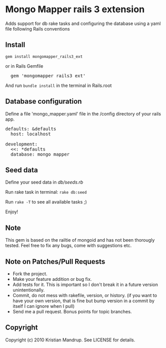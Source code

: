 # Mongo Mapper rails 3 extension

Adds support for db rake tasks and configuring the database using a yaml file following Rails conventions

## Install

<code>gem install mongomapper_rails3_ext</code>

or in Rails Gemfile

<pre>
  gem 'mongomapper_rails3_ext'
</pre>

And run <code>bundle install</code> in the terminal in Rails.root

## Database configuration

Define a file 'mongo_mapper.yaml' file in the /config directory of your rails app.

<pre>
defaults: &defaults
  host: localhost

development:
  <<: *defaults
  database: mongo_mapper   
</pre>

## Seed data

Define your seed data in *db/seeds.rb*

Run rake task in terminal:
<code>rake db:seed</code>

Run <code>rake -T</code> to see all available tasks ;)

Enjoy!

## Note

This gem is based on the railtie of mongoid and has not been thorougly tested. Feel free to fix any bugs, come with suggestions etc.

## Note on Patches/Pull Requests
 
* Fork the project.
* Make your feature addition or bug fix.
* Add tests for it. This is important so I don't break it in a
  future version unintentionally.
* Commit, do not mess with rakefile, version, or history.
  (if you want to have your own version, that is fine but bump version in a commit by itself I can ignore when I pull)
* Send me a pull request. Bonus points for topic branches.

## Copyright

Copyright (c) 2010 Kristian Mandrup. See LICENSE for details.
